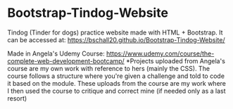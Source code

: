 # Bootstrap-Tindog-Website
Tindog (Tinder for dogs) practice website made with HTML + Bootstrap. It can be accessed at: 
https://bschall20.github.io/Bootstrap-Tindog-Website/

Made in Angela's Udemy Course: https://www.udemy.com/course/the-complete-web-development-bootcamp/
*Projects uploaded from Angela's course are my own work with reference to hers (mainly the CSS). 
          The course follows a structure where you're given a challenge and told to code it based on the module.
          These uploads from the course are my work where I then used the course to critique and correct mine (if needed only as a last resort)
